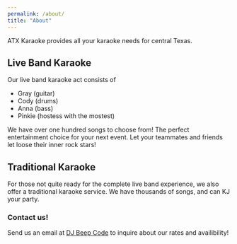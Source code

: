 ```yaml
---
permalink: /about/
title: "About"
---
```


ATX Karaoke provides all your karaoke needs for central Texas.

## Live Band Karaoke

Our live band karaoke act consists of 

  - Gray (guitar)
  - Cody (drums)
  - Anna (bass)
  - Pinkie (hostess with the mostest)

We have over one hundred songs to choose from!  The perfect 
entertainment choice for your next event.  Let your teammates
and friends let loose their inner rock stars!

## Traditional Karaoke

For those not quite ready for the complete live band experience,
we also offer a traditional karaoke service.  We have thousands
of songs, and can KJ your party.

### Contact us!

Send us an email at [DJ Beep Code](mailto:djbeepcode@gmail.com?subject=[karaoke]%20Availability%20Inquiry) to inquire about our rates and availibility!

